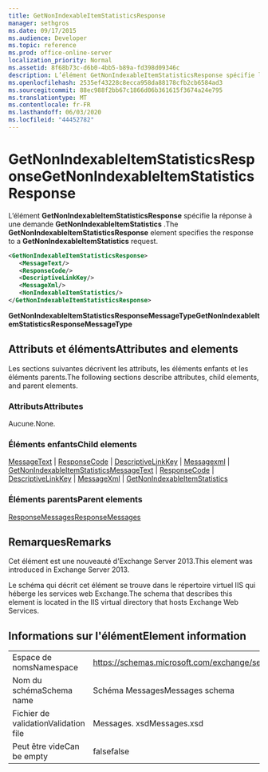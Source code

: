 ```yaml
---
title: GetNonIndexableItemStatisticsResponse
manager: sethgros
ms.date: 09/17/2015
ms.audience: Developer
ms.topic: reference
ms.prod: office-online-server
localization_priority: Normal
ms.assetid: 8f68b73c-d6b0-4bb5-b89a-fd398d09346c
description: L’élément GetNonIndexableItemStatisticsResponse spécifie la réponse à une demande GetNonIndexableItemStatistics.
ms.openlocfilehash: 2535ef43228c8ecca958da88178cfb2cb6584ad3
ms.sourcegitcommit: 88ec988f2bb67c1866d06b361615f3674a24e795
ms.translationtype: MT
ms.contentlocale: fr-FR
ms.lasthandoff: 06/03/2020
ms.locfileid: "44452782"
---
```

# <a name="getnonindexableitemstatisticsresponse"></a><span data-ttu-id="c2e07-103">GetNonIndexableItemStatisticsResponse</span><span class="sxs-lookup"><span data-stu-id="c2e07-103">GetNonIndexableItemStatisticsResponse</span></span>

<span data-ttu-id="c2e07-104">L’élément **GetNonIndexableItemStatisticsResponse** spécifie la réponse à une demande **GetNonIndexableItemStatistics** .</span><span class="sxs-lookup"><span data-stu-id="c2e07-104">The **GetNonIndexableItemStatisticsResponse** element specifies the response to a **GetNonIndexableItemStatistics** request.</span></span> 
  
```XML
<GetNonIndexableItemStatisticsResponse>
   <MessageText/>
   <ResponseCode/>
   <DescriptiveLinkKey/>
   <MessageXml/>
   <NonIndexableItemStatistics/>
</GetNonIndexableItemStatisticsResponse>
```

 <span data-ttu-id="c2e07-105">**GetNonIndexableItemStatisticsResponseMessageType**</span><span class="sxs-lookup"><span data-stu-id="c2e07-105">**GetNonIndexableItemStatisticsResponseMessageType**</span></span>
## <a name="attributes-and-elements"></a><span data-ttu-id="c2e07-106">Attributs et éléments</span><span class="sxs-lookup"><span data-stu-id="c2e07-106">Attributes and elements</span></span>

<span data-ttu-id="c2e07-107">Les sections suivantes décrivent les attributs, les éléments enfants et les éléments parents.</span><span class="sxs-lookup"><span data-stu-id="c2e07-107">The following sections describe attributes, child elements, and parent elements.</span></span>
  
### <a name="attributes"></a><span data-ttu-id="c2e07-108">Attributs</span><span class="sxs-lookup"><span data-stu-id="c2e07-108">Attributes</span></span>

<span data-ttu-id="c2e07-109">Aucune.</span><span class="sxs-lookup"><span data-stu-id="c2e07-109">None.</span></span>
  
### <a name="child-elements"></a><span data-ttu-id="c2e07-110">Éléments enfants</span><span class="sxs-lookup"><span data-stu-id="c2e07-110">Child elements</span></span>

<span data-ttu-id="c2e07-111">[MessageText](messagetext.md)  |  [ResponseCode](responsecode.md)  |  [DescriptiveLinkKey](descriptivelinkkey.md)  |  [Messagexml](messagexml.md)  |  [GetNonIndexableItemStatistics](getnonindexableitemstatistics.md)</span><span class="sxs-lookup"><span data-stu-id="c2e07-111">[MessageText](messagetext.md) | [ResponseCode](responsecode.md) | [DescriptiveLinkKey](descriptivelinkkey.md) | [MessageXml](messagexml.md) | [GetNonIndexableItemStatistics](getnonindexableitemstatistics.md)</span></span>
  
### <a name="parent-elements"></a><span data-ttu-id="c2e07-112">Éléments parents</span><span class="sxs-lookup"><span data-stu-id="c2e07-112">Parent elements</span></span>

[<span data-ttu-id="c2e07-113">ResponseMessages</span><span class="sxs-lookup"><span data-stu-id="c2e07-113">ResponseMessages</span></span>](responsemessages.md)
  
## <a name="remarks"></a><span data-ttu-id="c2e07-114">Remarques</span><span class="sxs-lookup"><span data-stu-id="c2e07-114">Remarks</span></span>

<span data-ttu-id="c2e07-115">Cet élément est une nouveauté d'Exchange Server 2013.</span><span class="sxs-lookup"><span data-stu-id="c2e07-115">This element was introduced in Exchange Server 2013.</span></span>
  
<span data-ttu-id="c2e07-116">Le schéma qui décrit cet élément se trouve dans le répertoire virtuel IIS qui héberge les services web Exchange.</span><span class="sxs-lookup"><span data-stu-id="c2e07-116">The schema that describes this element is located in the IIS virtual directory that hosts Exchange Web Services.</span></span>
  
## <a name="element-information"></a><span data-ttu-id="c2e07-117">Informations sur l'élément</span><span class="sxs-lookup"><span data-stu-id="c2e07-117">Element information</span></span>

|||
|:-----|:-----|
|<span data-ttu-id="c2e07-118">Espace de noms</span><span class="sxs-lookup"><span data-stu-id="c2e07-118">Namespace</span></span>  <br/> |https://schemas.microsoft.com/exchange/services/2006/messages  <br/> |
|<span data-ttu-id="c2e07-119">Nom du schéma</span><span class="sxs-lookup"><span data-stu-id="c2e07-119">Schema name</span></span>  <br/> |<span data-ttu-id="c2e07-120">Schéma Messages</span><span class="sxs-lookup"><span data-stu-id="c2e07-120">Messages schema</span></span>  <br/> |
|<span data-ttu-id="c2e07-121">Fichier de validation</span><span class="sxs-lookup"><span data-stu-id="c2e07-121">Validation file</span></span>  <br/> |<span data-ttu-id="c2e07-122">Messages. xsd</span><span class="sxs-lookup"><span data-stu-id="c2e07-122">Messages.xsd</span></span>  <br/> |
|<span data-ttu-id="c2e07-123">Peut être vide</span><span class="sxs-lookup"><span data-stu-id="c2e07-123">Can be empty</span></span>  <br/> |<span data-ttu-id="c2e07-124">false</span><span class="sxs-lookup"><span data-stu-id="c2e07-124">false</span></span>  <br/> |
   


